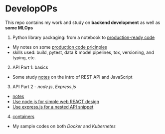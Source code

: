 # DevelopOPs
 This repo contains my work and study on **backend development** as well as **some MLOps**


1. Python library packaging: from a notebook to [production-ready code](https://github.com/daywatch/DevelopOPs/tree/main/production_coding)
- My notes on some [production code pricinples](https://docs.google.com/document/d/15md-MD69QjQVkclCG0tAD7FcSuuUe4EOhLnYsbbr__A/edit?usp=sharing)
- skills used: build, pytest, data & model pipelines, tox, versioning, and typing, etc.
 
2. API Part 1: basics
- Some study [notes](https://docs.google.com/document/d/10yWzdbcHFrEOKyhqmM6En-Fas7g_U5GV1ZBJpVbvN_c/edit?usp=sharing) on the intro of REST API and JavaScript

3. API Part 2 - *node.js*, *Express.js*
- [notes](https://docs.google.com/document/d/1OyLrUYKabVi8MlhL7VkDF1ICSqOheNtkEDAKsoANXqI/edit?usp=sharing)
- [Use node.js for simple web REACT design](https://github.com/daywatch/DevelopOPs/tree/main/NodeJS/project1_simple_webREACT)
- [Use express.js for a nested API snippet](https://github.com/daywatch/DevelopOPs/tree/main/NodeJS/project2_expressJS_API)

4. [containers](https://github.com/daywatch/DevelopOPs/tree/main/docker_and_kubernetes)
- My sample codes on both *Docker* and *Kubernetes*
